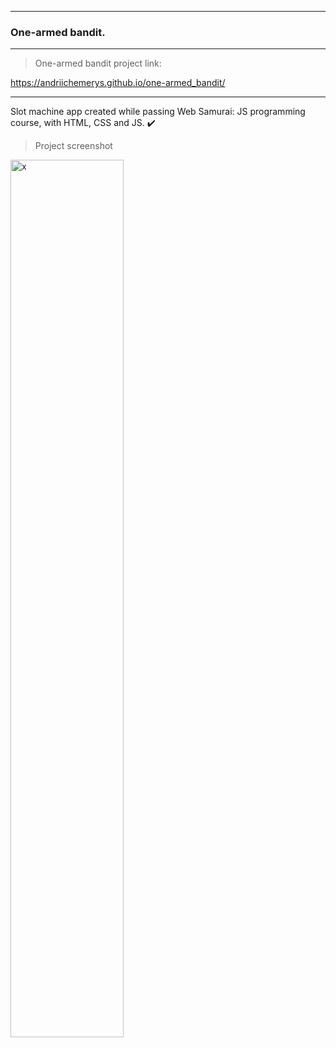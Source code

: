 - - -
### One-armed bandit.
- - -

> One-armed bandit project link:

https://andriichemerys.github.io/one-armed_bandit/

- - -

Slot machine app created while passing Web Samurai: JS programming course, with HTML, CSS and JS. :heavy_check_mark:   

> Project screenshot

<img alt="x" src="https://github.com/AndriiChemerys/x" 
width="60%">
